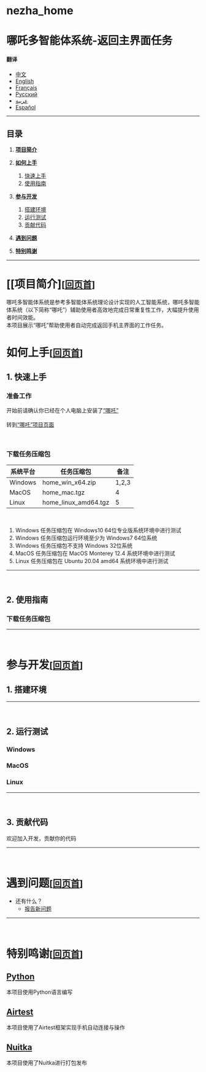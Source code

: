 # nezha_home
# 哪吒多智能体系统-返回主界面任务
#### 翻译

- [中文](/README.md)
- [English](/README.en.md)
- [Français](/README.fr.md)
- [Русский](/README.ru.md)
- [عربية](/README.ar.md)
- [Español](/README.es.md)

___

## 目录

1. [**项目简介**](#项目简介回页首)

2. [**如何上手**](#如何上手回页首)
   1. [快速上手](#1-快速上手)
   2. [使用指南](#2-使用指南)
 
3. [**参与开发**](#参与开发回页首)
   1. [搭建环境](#1-搭建环境)
   2. [运行测试](#2-运行测试)
   3. [贡献代码](#3-贡献代码)

4. [**遇到问题**](#遇到问题回页首)

5. [**特别鸣谢**](#特别鸣谢回页首)

___


# [[项目简介]<small>[[回页首](#目录)]</small>

哪吒多智能体系统是参考多智能体系统理论设计实现的人工智能系统，哪吒多智能体系统（以下简称“哪吒”）辅助使用者高效地完成日常重复性工作，大幅提升使用者时间效能。
<br>
本项目展示“哪吒”帮助使用者自动完成返回手机主界面的工作任务。


# 如何上手<small>[[回页首](#目录)]</small>

## 1. 快速上手

### 准备工作
开始前请确认你已经在个人电脑上安装了[“哪吒”](https://github.com/maotao8/nezha/)
<br>
<br>
转到[“哪吒”项目页面](https://github.com/maotao8/nezha/)

<br>

### 下载任务压缩包

| 系统平台 | 任务压缩包 | 备注 |
| --- | --- | --- |
| Windows | home_win_x64.zip | 1,2,3 |
| MacOS | home_mac.tgz | 4 |
| Linux | home_linux_amd64.tgz | 5 |

<br>

1. Windows 任务压缩包在 Windows10 64位专业版系统环境中进行测试
2. Windows 任务压缩包运行环境至少为 Windows7 64位系统
3. Windows 任务压缩包不支持 Windows 32位系统
4. MacOS 任务压缩包在 MacOS Monterey 12.4 系统环境中进行测试
5. Linux 任务压缩包在 Ubuntu 20.04 amd64 系统环境中进行测试

___
<br>


## 2. 使用指南

### 下载任务压缩包

___
<br>

# 参与开发<small>[[回页首](#目录)]</small>

## 1. 搭建环境

___
<br>


## 2. 运行测试

### Windows

### MacOS

### Linux

___
<br>

## 3. 贡献代码

欢迎加入开发，贡献你的代码

___
<br>

# 遇到问题<small>[[回页首](#目录)]</small>

- 还有什么？
  - [报告新问题](https://github.com/maotao8/nezha_home/issues/new)

___
<br>

# 特别鸣谢<small>[[回页首](#目录)]</small>

## [Python](https://www.python.org/)
本项目使用Python语言编写

## [Airtest](https://github.com/AirtestProject/Airtest)
本项目使用了Airtest框架实现手机自动连接与操作

## [Nuitka](https://github.com/Nuitka/Nuitka)
本项目使用了Nuitka进行打包发布
